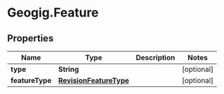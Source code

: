 # Geogig.Feature

## Properties
Name | Type | Description | Notes
------------ | ------------- | ------------- | -------------
**type** | **String** |  | [optional] 
**featureType** | [**RevisionFeatureType**](RevisionFeatureType.md) |  | [optional] 


